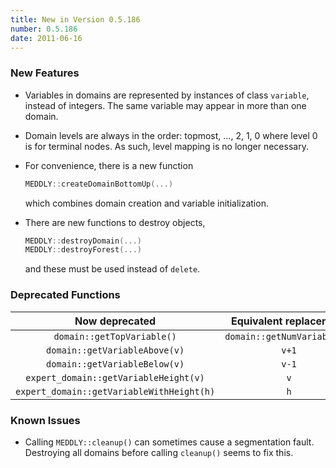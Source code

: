 ```yaml
---
title: New in Version 0.5.186
number: 0.5.186
date: 2011-06-16
---
```


### New Features

* Variables in domains are represented by
  instances of class  ```variable```, instead of integers.
  The same variable may appear in more than one domain.

* Domain levels are always in the order: topmost, ..., 2, 1, 0
  where level 0 is for terminal nodes.
  As such, level mapping is no longer necessary.

* For convenience, there is a new function
  ```c++
  MEDDLY::createDomainBottomUp(...)
  ```
  which combines domain creation and variable initialization.

* There are new functions to destroy objects,
  ```c++
  MEDDLY::destroyDomain(...)
  MEDDLY::destroyForest(...)
  ```
  and these must be used instead of  ```delete```.


### Deprecated Functions

| Now deprecated | Equivalent replacement |
|:--------------:|:----------------------:|
|```domain::getTopVariable()```|```domain::getNumVariables()```|
|```domain::getVariableAbove(v)```|```v+1```|
|```domain::getVariableBelow(v)```|```v-1```|
|```expert_domain::getVariableHeight(v)```| ```v```|
|```expert_domain::getVariableWithHeight(h)```| ```h```|


### Known Issues 

* Calling  ```MEDDLY::cleanup()``` can sometimes cause 
  a segmentation fault.
  Destroying all domains before calling  ```cleanup()``` seems to fix this.

